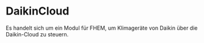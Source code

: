 # DaikinCloud
Es handelt sich um ein Modul für FHEM, um Klimageräte von Daikin über die Daikin-Cloud zu steuern.
